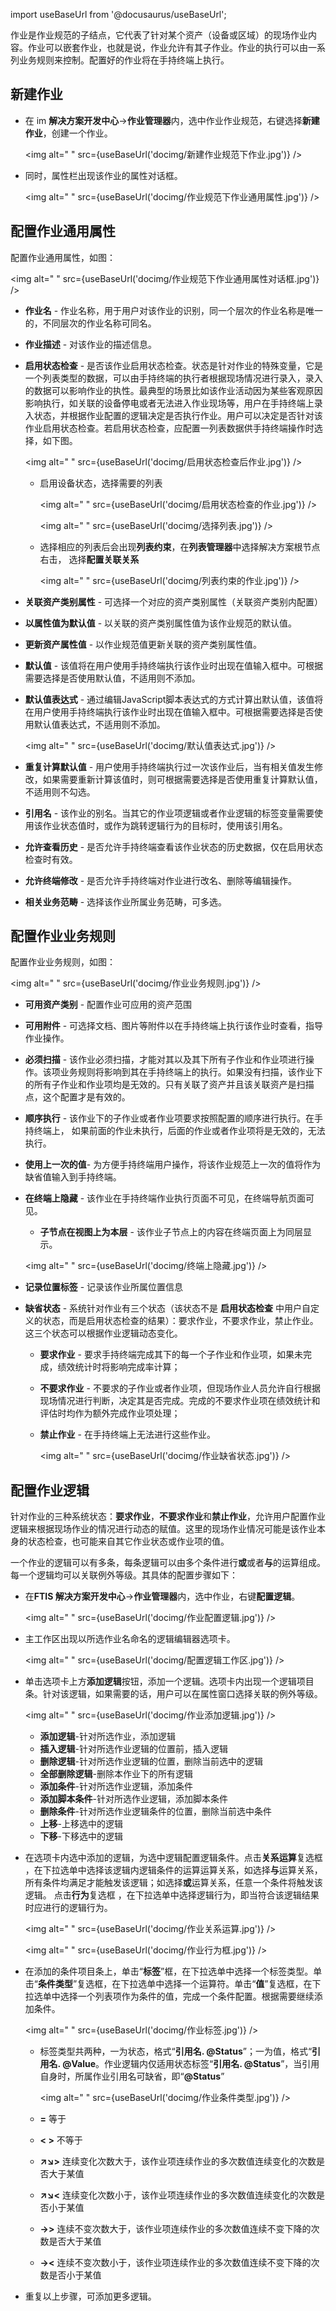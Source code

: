 
import useBaseUrl from '@docusaurus/useBaseUrl';

作业是作业规范的子结点，它代表了针对某个资产（设备或区域）的现场作业内容。作业可以嵌套作业，也就是说，作业允许有其子作业。作业的执行可以由一系列业务规则来控制。配置好的作业将在手持终端上执行。

## 新建作业

* 在 im **解决方案开发中心**->**作业管理器**内，选中作业作业规范，右键选择**新建作业**，创建一个作业。

  <img alt=" " src={useBaseUrl('docimg/新建作业规范下作业.jpg')} />

* 同时，属性栏出现该作业的属性对话框。

  <img alt=" " src={useBaseUrl('docimg/作业规范下作业通用属性.jpg')} />

## 配置作业通用属性

配置作业通用属性，如图：

<img alt=" " src={useBaseUrl('docimg/作业规范下作业通用属性对话框.jpg')} />

* **作业名** - 作业名称，用于用户对该作业的识别，同一个层次的作业名称是唯一的，不同层次的作业名称可同名。

* **作业描述** - 对该作业的描述信息。

* **启用状态检查** - 是否该作业启用状态检查。状态是针对作业的特殊变量，它是一个列表类型的数据，可以由手持终端的执行者根据现场情况进行录入，录入的数据可以影响作业的执性。最典型的场景比如该作业活动因为某些客观原因影响执行，如关联的设备停电或者无法进入作业现场等，用户在手持终端上录入状态，并根据作业配置的逻辑决定是否执行作业。用户可以决定是否针对该作业启用状态检查。若启用状态检查，应配置一列表数据供手持终端操作时选择，如下图。

  <img alt=" " src={useBaseUrl('docimg/启用状态检查后作业.jpg')} />

  * 启用设备状态，选择需要的列表

    <img alt=" " src={useBaseUrl('docimg/启用状态检查的作业.jpg')} />

    <img alt=" " src={useBaseUrl('docimg/选择列表.jpg')} />

  * 选择相应的列表后会出现**列表约束**，在**列表管理器**中选择解决方案根节点右击， 选择**配置关联关系**

    <img alt=" " src={useBaseUrl('docimg/列表约束的作业.jpg')} />

* **关联资产类别属性** - 可选择一个对应的资产类别属性（关联资产类别内配置）

* **以属性值为默认值** - 以关联的资产类别属性值为该作业规范的默认值。

* **更新资产属性值** - 以作业规范值更新关联的资产类别属性值。

* **默认值** - 该值将在用户使用手持终端执行该作业时出现在值输入框中。可根据需要选择是否使用默认值，不适用则不添加。

* **默认值表达式** - 通过编辑JavaScript脚本表达式的方式计算出默认值，该值将在用户使用手持终端执行该作业时出现在值输入框中。可根据需要选择是否使用默认值表达式，不适用则不添加。

  <img alt=" " src={useBaseUrl('docimg/默认值表达式.jpg')} />

* **重复计算默认值** - 用户使用手持终端执行过一次该作业后，当有相关值发生修改，如果需要重新计算该值时，则可根据需要选择是否使用重复计算默认值，不适用则不勾选。

* **引用名** - 该作业的别名。当其它的作业项逻辑或者作业逻辑的标签变量需要使用该作业状态值时，或作为跳转逻辑行为的目标时，使用该引用名。

* **允许查看历史** - 是否允许手持终端查看该作业状态的历史数据，仅在启用状态检查时有效。

* **允许终端修改** - 是否允许手持终端对作业进行改名、删除等编辑操作。

* **相关业务范畴** - 选择该作业所属业务范畴，可多选。

## 配置作业业务规则

配置作业业务规则，如图：

<img alt=" " src={useBaseUrl('docimg/作业业务规则.jpg')} />

* **可用资产类别** - 配置作业可应用的资产范围

* **可用附件** - 可选择文档、图片等附件以在手持终端上执行该作业时查看，指导作业操作。

* **必须扫描** - 该作业必须扫描，才能对其以及其下所有子作业和作业项进行操作。该项业务规则将影响到其在手持终端上的执行。如果没有扫描，该作业下的所有子作业和作业项均是无效的。只有关联了资产并且该关联资产是扫描点，这个配置才是有效的。

* **顺序执行** - 该作业下的子作业或者作业项要求按照配置的顺序进行执行。在手持终端上， 如果前面的作业未执行，后面的作业或者作业项将是无效的，无法执行。

* **使用上一次的值**- 为方便手持终端用户操作，将该作业规范上一次的值将作为缺省值输入到手持终端。

* **在终端上隐藏** - 该作业在手持终端作业执行页面不可见，在终端导航页面可见。

  * **子节点在视图上为本层** - 该作业子节点上的内容在终端页面上为同层显示。

   <img alt=" " src={useBaseUrl('docimg/终端上隐藏.jpg')} />

* **记录位置标签** - 记录该作业所属位置信息

* **缺省状态** - 系统针对作业有三个状态（该状态不是 **启用状态检查** 中用户自定义的状态，而是启用状态检查的结果）：要求作业，不要求作业，禁止作业。这三个状态可以根据作业逻辑动态变化。

  * **要求作业** - 要求手持终端完成其下的每一个子作业和作业项，如果未完成，绩效统计时将影响完成率计算；

  * **不要求作业** - 不要求的子作业或者作业项，但现场作业人员允许自行根据现场情况进行判断，决定其是否完成。完成的不要求作业项在绩效统计和评估时均作为额外完成作业项处理；

  * **禁止作业** - 在手持终端上无法进行这些作业。

     <img alt=" " src={useBaseUrl('docimg/作业缺省状态.jpg')} />

## 配置作业逻辑

针对作业的三种系统状态：**要求作业**，**不要求作业**和**禁止作业**，允许用户配置作业逻辑来根据现场作业的情况进行动态的赋值。这里的现场作业情况可能是该作业本身的状态检查，也可能来自其它作业状态或作业项的值。

一个作业的逻辑可以有多条，每条逻辑可以由多个条件进行**或**或者**与**的运算组成。每一个逻辑均可以关联例外等级。其具体的配置步骤如下：

* 在**FTIS 解决方案开发中心**->**作业管理器**内，选中作业，右键**配置逻辑**。

  <img alt=" " src={useBaseUrl('docimg/作业配置逻辑.jpg')} />

* 主工作区出现以所选作业名命名的逻辑编辑器选项卡。

  <img alt=" " src={useBaseUrl('docimg/配置逻辑工作区.jpg')} />

* 单击选项卡上方**添加逻辑**按钮，添加一个逻辑。选项卡内出现一个逻辑项目条。针对该逻辑，如果需要的话，用户可以在属性窗口选择关联的例外等级。
 
  <img alt=" " src={useBaseUrl('docimg/作业添加逻辑.jpg')} />

  * **添加逻辑**-针对所选作业，添加逻辑
  * **插入逻辑**-针对所选作业逻辑的位置前，插入逻辑
  * **删除逻辑**-针对所选作业逻辑的位置，删除当前选中的逻辑
  * **全部删除逻辑**-删除本作业下的所有逻辑
  * **添加条件**-针对所选作业逻辑，添加条件
  * **添加脚本条件**-针对所选作业逻辑，添加脚本条件
  * **删除条件**-针对所选作业逻辑条件的位置，删除当前选中条件
  * **上移**-上移选中的逻辑
  * **下移**-下移选中的逻辑

* 在选项卡内选中添加的逻辑，为选中逻辑配置逻辑条件。点击**关系运算**复选框 ，在下拉选单中选择该逻辑内逻辑条件的运算运算关系，如选择**与**运算关系，所有条件均满足才能触发该逻辑；如选择**或**运算关系，任意一个条件将触发该逻辑。 点击**行为**复选框 ，在下拉选单中选择逻辑行为，即当符合该逻辑结果时应进行的逻辑行为。

  <img alt=" " src={useBaseUrl('docimg/作业关系运算.jpg')} />

  <img alt=" " src={useBaseUrl('docimg/作业行为框.jpg')} />

* 在添加的条件项目条上，单击“**标签**”框，在下拉选单中选择一个标签类型。单击“**条件类型**”复选框，在下拉选单中选择一个运算符。单击“**值**”复选框，在下拉选单中选择一个列表项作为条件的值，完成一个条件配置。根据需要继续添加条件。

  <img alt=" " src={useBaseUrl('docimg/作业标签.jpg')} />

  * 标签类型共两种，一为状态，格式“**引用名. @Status**”；一为值，格式“**引用名. @Value**。作业逻辑内仅适用状态标签“**引用名. @Status**”，当引用自身时，所属作业引用名可缺省，即“**@Status**”

    <img alt=" " src={useBaseUrl('docimg/作业条件类型.jpg')} />

  * **=**  等于
  * **< >**  不等于
  * **↗↘>**  连续变化次数大于，该作业项连续作业的多次数值连续变化的次数是否大于某值
  * **↗↘<**  连续变化次数小于，该作业项连续作业的多次数值连续变化的次数是否小于某值
  * **→>**  连续不变次数大于，该作业项连续作业的多次数值连续不变下降的次数是否大于某值
  * **→<**  连续不变次数小于，该作业项连续作业的多次数值连续不变下降的次数是否小于某值

* 重复以上步骤，可添加更多逻辑。
